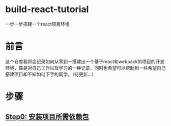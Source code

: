 # build-react-tutorial
一步一步搭建一个react项目环境

# 前言
这个仓库我将会记录如何从零到一搭建出一个基于react和webpack的项目的开发环境，算是对自己工作以及学习的一种记录，同时也希望可以帮助到一些希望自己搭建项目却不知如何下手的同学。（待更新...）

# 步骤
## [Step0: 安装项目所需依赖包](https://github.com/sundaypig/build-react-tutorial/tree/master/step0)
